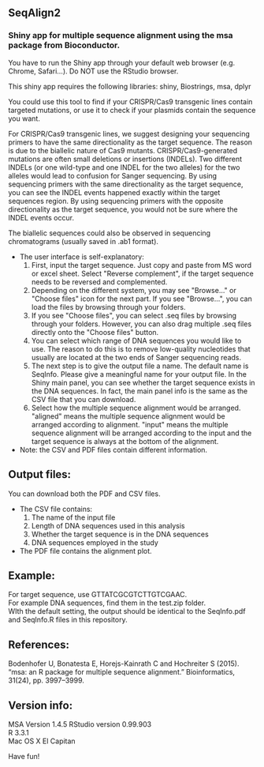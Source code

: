 ## SeqAlign2
### Shiny app for multiple sequence alignment using the msa package from Bioconductor.

You have to run the Shiny app through your default web browser (e.g. Chrome, Safari...). Do NOT use the RStudio browser.  

This shiny app requires the following libraries: 
shiny, Biostrings, msa, dplyr  

You could use this tool to find if your CRISPR/Cas9 transgenic lines contain targeted mutations, or use it to check if your plasmids contain the sequence you want.  

For CRISPR/Cas9 transgenic lines, we suggest designing your sequencing primers to have the same directionality as the target sequence. The reason is due to the biallelic nature of Cas9 mutants. CRISPR/Cas9-generated mutations are often small deletions or insertions (INDELs). Two different INDELs (or one wild-type and one INDEL for the two alleles) for the two alleles would lead to confusion for Sanger sequencing. By using sequencing primers with the same directionality as the target sequence, you can see the INDEL events happened exactly within the target sequences region. By using sequencing primers with the opposite directionality as the target sequence, you would not be sure where the INDEL events occur.

The biallelic sequences could also be observed in sequencing chromatograms (usually saved in .ab1 format).  

  * The user interface is self-explanatory:  
    1. First, input the target sequence. Just copy and paste from MS word or excel sheet. Select "Reverse complement", if the target sequence needs to be reversed and complemented.
    2. Depending on the different system, you may see "Browse..." or "Choose files" icon for the next part. If you see "Browse...", you can load the files by browsing through your folders. 
    3. If you see "Choose files", you can select .seq files by browsing through your folders. However, you can also drag multiple .seq files directly onto the "Choose files" button.
    4. You can select which range of DNA sequences you would like to use. The reason to do this is to remove low-quality nucleotides that usually are located at the two ends of Sanger sequencing reads.  
    5. The next step is to give the output file a name. The default name is SeqInfo. Please give a meaningful name for your output file. In the Shiny main panel, you can see whether the target sequence exists in the DNA sequences. In fact, the main panel info is the same as the CSV file that you can download.
    6. Select how the multiple sequence alignment would be arranged. "aligned" means the multiple sequence alignment would be arranged according to alignment. "input" means the multiple sequence alignment will be arranged according to the input and the target sequence is always at the bottom of the alignment. 
  * Note: the CSV and PDF files contain different information. 

## Output files:
You can download both the PDF and CSV files.  
  * The CSV file contains: 
    1. The name of the input file
    2. Length of DNA sequences used in this analysis
    3. Whether the target sequence is in the DNA sequences
    4. DNA sequences employed in the study
  * The PDF file contains the alignment plot.

## Example:
For target sequence, use GTTATCGCGTCTTGTCGAAC.  
For example DNA sequences, find them in the test.zip folder.  
WIth the default setting, the output should be identical to the SeqInfo.pdf and SeqInfo.R files in this repository. 

## References:
Bodenhofer U, Bonatesta E, Horejs-Kainrath C and Hochreiter S (2015). “msa: an R package for multiple sequence alignment.” Bioinformatics, 31(24), pp. 3997–3999.

## Version info:
MSA Version 1.4.5
RStudio version 0.99.903  
R 3.3.1  
Mac OS X El Capitan  



Have fun!
